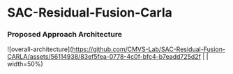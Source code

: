 # SAC-Residual-Fusion-Carla

### Proposed Approach Architecture
![overall-architecture](https://github.com/CMVS-Lab/SAC-Residual-Fusion-CARLA/assets/56114938/83ef5fea-0778-4c0f-bfc4-b7eadd725d2f | | width=50%)
